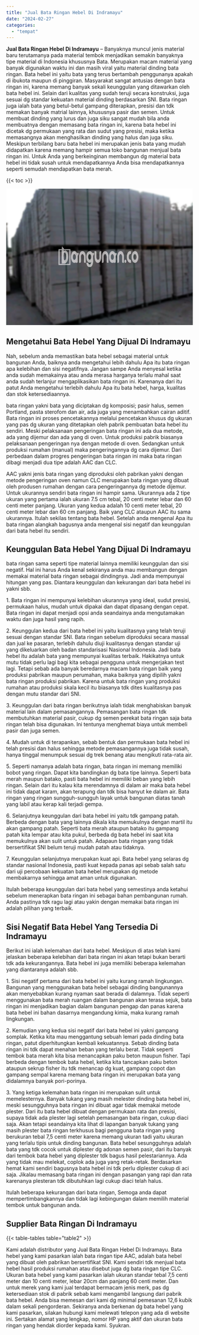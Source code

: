 ```yaml
---
title: "Jual Bata Ringan Hebel Di Indramayu"
date: "2024-02-27"
categories: 
  - "tempat"
---
```


**Jual Bata Ringan Hebel Di Indramayu** – Banyaknya muncul jenis material baru terutamanya pada material tembok menjadikan semakin banyaknya tipe material di Indonesia khususnya Bata. Merupakan macam material yang banyak digunakan waktu ini dan masih viral yaitu material dinding bata ringan. Bata hebel ini yaitu bata yang terus bertambah penggunanya apakah di ibukota maupun di pinggiran. Masyarakat sangat antusias dengan bata ringan ini, karena memang banyak sekali keunggulan yang ditawarkan oleh bata hebel ini. Selain dari kualitas yang sudah teruji secara konstruksi, juga sesuai dg standar kekuatan material dinding berdasarkan SNI. Bata ringan juga ialah bata yang betul-betul gampang diterapkan, presisi dan tdk memakan banyak matrial lainnya, khususnya pasir dan semen. Untuk membuat dinding yang lurus dan juga siku sangat mudah bila anda membuatnya dengan memasang bata ringan ini, karena bata hebel ini dicetak dg permukaan yang rata dan sudut yang presisi, maka ketika memasangnya akan menghasilkan dinding yang halus dan juga siku. Meskipun terbilang baru bata hebel ini merupakan jenis bata yang mudah didapatkan karena memang hampir semua toko bangunan menjual bata ringan ini. Untuk Anda yang berkeinginan membangun dg material bata hebel ini tidak susah untuk mendapatkannya Anda bisa mendapatkannya seperti semudah mendapatkan bata merah.

{{< toc >}}

![Jual Bata Ringan Hebel Di Indramayu](/images/jual-hebel-murah-17.png)

## Mengetahui Bata Hebel Yang Dijual Di Indramayu

Nah, sebelum anda memastikan bata hebel sebagai material untuk bangunan Anda, baiknya anda mengetahui lebih dahulu Apa itu bata ringan apa kelebihan dan sisi negatifnya. Jangan sampe Anda menyesal ketika anda sudah memakainya atau anda merasa harganya terlalu mahal saat anda sudah terlanjur mengaplikasikan bata ringan ini. Karenanya dari itu patut Anda mengetahui terlebih dahulu Apa itu bata hebel, harga, kualitas dan stok ketersediaannya.

bata ringan yakni bata yang diciptakan dg komposisi; pasir halus, semen Portland, pasta sterofom dan air, ada juga yang menambahkan cairan aditif. Bata ringan ini proses pencetakannya melalui pencetakan khusus dg ukuran yang pas dg ukuran yang ditetapkan oleh pabrik pembuatan bata hebel itu sendiri. Meski pelaksanaan pengeringan bata ringan ini ada dua metode, ada yang dijemur dan ada yang di oven. Untuk produksi pabrik biasanya pelaksanaan pengeringan nya dengan metode di oven. Sedangkan untuk produksi rumahan (manual) maka pengeringannya dg cara dijemur. Dari perbedaan dalam progres pengeringan bata ringan ini maka bata ringan dibagi menjadi dua tipe adalah AAC dan CLC.

AAC yakni jenis bata ringan yang diproduksi oleh pabrikan yakni dengan metode pengeringan oven namun CLC merupakan bata ringan yang dibuat oleh produsen rumahan dengan cara pengeringannya dg metode dijemur. Untuk ukurannya sendiri bata ringan ini hampir sama. Ukurannya ada 2 tipe ukuran yang pertama ialah ukuran 7.5 cm tebal, 20 centi meter lebar dan 60 centi meter panjang. Ukuran yang kedua adalah 10 centi meter tebal, 20 centi meter lebar dan 60 cm panjang. Baik yang CLC ataupun AAC itu sama ukurannya. Itulah sekilas tentang bata hebel. Setelah anda mengenal Apa itu bata ringan alangkah bagusnya anda mengenal sisi negatif dan keunggulan dari bata hebel itu sendiri.

## Keunggulan Bata Hebel Yang Dijual Di Indramayu

bata ringan sama seperti tipe material lainnya memiliki keunggulan dan sisi negatif. Hal ini harus Anda kenal sekiranya anda mau membangun dengan memakai material bata ringan sebagai dindingnya. Jadi anda mempunyai hitungan yang pas. Diantara keunggulan dan kekurangan dari bata hebel ini yakni sbb.

1\. Bata ringan ini mempunyai kelebihan ukurannya yang ideal, sudut presisi, permukaan halus, mudah untuk dipakai dan dapat dipasang dengan cepat. Bata ringan ini dapat menjadi opsi anda seandainya anda mengutamakan waktu dan juga hasil yang rapih.

2\. Keunggulan kedua dari bata hebel ini yaitu kualitasnya yang telah teruji sesuai dengan standar SNI. Bata ringan sebelum diproduksi secara massal dan jual ke pasaran, terlebih dahulu diuji kualitasnya dengan standar uji yang dikeluarkan oleh badan standarisasi Nasional Indonesia. Jadi bata hebel itu adalah bata yang mempunyai kualitas terbaik. Hakikatnya untuk mutu tidak perlu lagi bagi kita sebagai pengguna untuk mengerjakan test lagi. Tetapi sebab ada banyak beredarnya macam bata ringan baik yang produksi pabrikan maupun perumahan, maka baiknya yang dipilih yakni bata ringan produksi pabrikan. Karena untuk bata ringan yang produksi rumahan atau produksi skala kecil itu biasanya tdk dites kualitasnya pas dengan mutu standar dari SNI.

3\. Keunggulan dari bata ringan berikutnya ialah tidak menghabiskan banyak material lain dalam pemasangannya. Pemasangan bata ringan tdk membutuhkan material pasir, cukup dg semen perekat bata ringan saja bata ringan telah bisa digunakan. Ini tentunya menghemat biaya untuk membeli pasir dan juga semen.

4\. Mudah untuk di terapankan, sebab bentuk dan permukaan bata hebel ini telah presisi dan halus sehingga metode pemasangannya juga tidak susah, hanya tinggal menumpuk sesuai dg trek benang atau mengikuti rata-rata air.

5\. Seperti namanya adalah bata ringan, bata ringan ini memang memiliki bobot yang ringan. Dapat kita bandingkan dg bata tipe lainnya. Seperti bata merah maupun batako, pasti bata hebel ini memiliki beban yang lebih ringan. Selain dari itu kalau kita merendamnya di dalam air maka bata hebel ini tidak dapat karam, akan terapung dan tdk bisa hanyut ke dalam air. Bata ringan yang ringan sungguh-sungguh layak untuk bangunan diatas tanah yang labil atau kerap kali terjadi gempa.

6\. Selanjutnya keunggulan dari bata hebel ini yaitu tdk gampang patah. Berbeda dengan bata yang lainnya dikala kita memukulnya dengan martil itu akan gampang patah. Seperti bata merah ataupun batako itu gampang patah kita lempar atau kita pukul, berbeda dg bata hebel ini saat kita memukulnya akan sulit untuk patah. Adapaun bata ringan yang tidak bersertifikat SNI belum teruji mudah patah atau tidaknya.

7\. Keunggulan selanjutnya merupakan kuat api. Bata hebel yang selaras dg standar nasional Indonesia, pasti kuat kepada panas api sebab salah satu dari uji percobaan kekuatan bata hebel merupakan dg metode membakarnya sehingga amat aman untuk digunakan.

Itulah beberapa keunggulan dari bata hebel yang semestinya anda ketahui sebelum menerapkan bata ringan ini sebagai bahan pembangunan rumah. Anda pastinya tdk ragu lagi atau yakin dengan memakai bata ringan ini adalah pilihan yang terbaik.

## Sisi Negatif Bata Hebel Yang Tersedia Di Indramayu

Berikut ini ialah kelemahan dari bata hebel. Meskipun di atas telah kami jelaskan beberapa kelebihan dari bata ringan ini akan tetapi bukan berarti tdk ada kekurangannya. Bata hebel ini juga memiliki beberapa kelemahan yang diantaranya adalah sbb.

1\. Sisi negatif pertama dari bata hebel ini yaitu kurang ramah lingkungan. Bangunan yang menggunakan bata hebel sebagai dinding bangunannya akan menyebabkan kurang nyaman saat berada di dalamnya. Tidak seperti menggunakan bata merah ruangan dalam bangunan akan terasa sejuk, bata ringan ini menjadikan bagian dalam bangunan pengap dan panas karena bata hebel ini bahan dasarnya mengandung kimia, maka kurang ramah lingkungan.

2\. Kemudian yang kedua sisi negatif dari bata hebel ini yakni gampang somplak. Ketika kita mau menggantung sebuah lemari pada dinding bata ringan, patut diperhitungkan kembali kekuatannya. Sebab dinding bata ringan ini tdk dapat menahan beban yang terlalu berat. Tidak seperti tembok bata merah kita bisa menancapkan paku beton maupun fisher. Tapi berbeda dengan tembok bata hebel, ketika kita tancapkan paku beton ataupun sekrup fisher itu tdk menancap dg kuat, gampang copot dan gampang sempal karena memang bata ringan ini merupakan bata yang didalamnya banyak pori-porinya.

3\. Yang ketiga kelemahan bata ringan ini merupakan sulit untuk memelesternya. Banyak tukang yang masih melester dinding bata hebel ini, meski sesungguhnya bata ringan ini dibuat agar tidak memakai metode plester. Dari itu bata hebel dibuat dengan permukaan rata dan presisi, supaya tidak ada plester lagi setelah pemasangan bata ringan, cukup diaci saja. Akan tetapi seandainya kita lihat di lapangan banyak tukang yang masih plester bata ringan terkhusus bagi pengguna bata ringan yang berukuran tebal 7,5 centi meter karena memang ukuran tadi yaitu ukuran yang terlalu tipis untuk dinding bangunan. Bata hebel sesungguhnya adalah bata yang tdk cocok untuk diplester dg adonan semen pasir, dari itu banyak dari tembok bata hebel yang diplester tdk bagus hasil pelestariannya. Ada yang tidak mau melekat, coplok ada juga yang retak-retak. Berdasarkan hemat kami sendiri bagusnya bata hebel ini tdk perlu diplester cukup di aci saja. Jikalau memasang bata ringan ini dengan pasangan yang rapi dan rata karenanya plesteran tdk dibutuhkan lagi cukup diaci telah halus.

Itulah beberapa kekurangan dari bata ringan, Semoga anda dapat mempertimbangkannya dan tidak lagi kebingungan dalam memilih material tembok untuk bangunan anda.

## Supplier Bata Ringan Di Indramayu

{{< table-tables table="table2" >}}

Kami adalah distributor yang Jual Bata Ringan Hebel Di Indramayu. Bata hebel yang kami pasarkan ialah bata ringan tipe AAC, adalah bata hebel yang dibuat oleh pabrikan bersertifikat SNI. Kami sendiri tdk menjual bata hebel hasil produksi rumahan atau disebut juga dg bata ringan tipe CLC. Ukuran bata hebel yang kami pasarkan ialah ukuran standar tebal 7,5 centi meter dan 10 centi meter, lebar 20cm dan panjang 60 centi meter. Dan untuk merek yang kami jual terdapat bermacam jenis merk, pas dg ketersediaan stok di pabrik sebab kami mengambil langsung dari pabrik bata hebel. Anda bisa memesan dari kami dg minimal pemesanan 12,6 kubik dalam sekali pengorderan. Sekiranya anda berkenan dg bata hebel yang kami pasarkan, silakan hubungi kami melewati telepon yang ada di website ini. Sertakan alamat yang lengkap, nomor HP yang aktif dan ukuran bata ringan yang hendak diorder kepada kami. Syukran.
